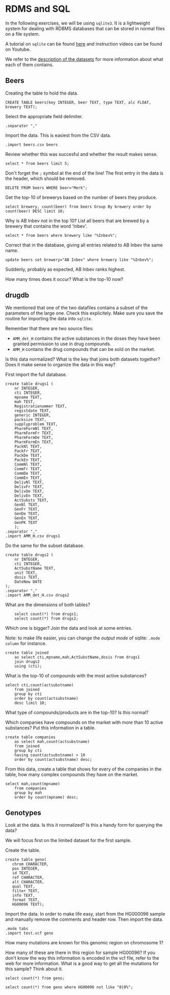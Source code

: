 
# RDMS and SQL

In the following exercises, we will be using `sqlite3`. It is a lightweight system for dealing with RDBMS databases that can be stored in normal files on a file system.

A tutorial on `sqlite` can be found [here](http://zetcode.com/db/sqlite/) and instruction videos can be found on Youtube.

We refer to the [description of the datasets](datasets) for more information about what each of them contains.


## Beers

Creating the table to hold the data.

    CREATE TABLE beers(key INTEGER, beer TEXT, type TEXT, alc FLOAT, brewery TEXT);

Select the appropriate field delimiter.

    .separator ","

Import the data. This is easiest from the CSV data.

    .import beers.csv beers

Review whether this was succesful and whether the result makes sense.

    select * from beers limit 5;

Don't forget the `;` symbol at the end of the line! The first entry in the data is the header, which should be removed.

    DELETE FROM beers WHERE beer="Merk";

Get the top-10 of brewerys based on the number of beers they produce.

    select brewery, count(beer) from beers Group By brewery order by count(beer) DESC limit 10;

Why is AB Inbev not in the top 10? List all beers that are brewed by a brewery that contains the word 'Inbev'. 

    select * from beers where brewery like "%Inbev%";

Correct that in the database, giving all entries related to AB Inbev the same name.

    update beers set brewery="AB Inbev" where brewery like "%Inbev%";

Suddenly, probably as expected, AB Inbev ranks highest. 

How many times does it occur? What is the top-10 now?


## drugdb

We mentioned that one of the two datafiles contains a subset of the parameters of the large one. Check this explicitely. Make sure you save the routine for importing the data into `sqlite`.

Remember that there are two source files:

* `AMM_det_H` contains the active substances in the doses they have been granted permission to use in drug compounds.
* `AMM_H` contains the drug compounds that can be sold on the market.

Is this data normalized? What is the key that joins both datasets together? Does it make sense to organize the data in this way?

First import the full database.

```
create table drugs1 (
    nr INTEGER,
    cti INTEGER,
    mpname TEXT,
    mah TEST,
    Registratienummer TEXT,
    registdate TEXT,
    generic INTEGER,
    packsize TEXT,
    supplyproblem TEXT,
    PharmFormNl TEXT,
    PharmFormFr TEXT,
    PharmFormDe TEXT,
    PharmFormEn TEXT,
    PackNl TEXT,
    PackFr TEXT,
    PackDe TEXT,
    PackEn TEXT,
    CommNl TEXT,
    CommFr TEXT,
    CommDe TEXT,
    CommEn TEXT,
    DelivNl TEXT,
    DelivFr TEXT,
    DelivDe TEXT,
    DelivEn TEXT,
    ActSubsts TEXT,
    GenNl TEXT,
    GenFr TEXT,
    GenDe TEXT,
    GenEn TEXT,
    GenPK TEXT
    );
.separator ","
.import AMM_H.csv drugs1
```

Do the same for the subset database.

```
create table drugs2 (
    nr INTEGER,
    cti INTEGER,
    ActSubstName TEXT,
    unit TEXT,
    dosis TEXT,
    DateNew DATE
);
.separator ","
.import AMM_det_H.csv drugs2
```

What are the dimensions of both tables?
```
    select count(*) from drugs1;
    select count(*) from drugs2;
```

Which one is bigger? Join the data and look at some entries.

Note: to make life easier, you can change the _output mode_ of sqlite: `.mode column` for instance.

```
create table joined 
    as select cti,mpname,mah,ActSubstName,dosis from drugs1 
    join drugs2 
    using (cti);
```

What is the top-10 of compounds with the most active substances?

```
select cti,count(actsubstname) 
    from joined 
    group by cti 
    order by count(actsubstname) 
    desc limit 10;
```

What type of compounds/products are in the top-10? Is this normal?

Which companies have compounds on the market with more than 10 active substances? Put this information in a table.

```
create table companies
    as select mah,count(actsubstname) 
    from joined 
    group by cti 
    having count(actsubstname) > 10 
    order by count(actsubstname) desc;
```

From this data, create a table that shows for every of the companies in the table, how many complex compounds they have on the market.

```
select mah,count(mpname) 
    from companies 
    group by mah 
    order by count(mpname) desc;
```


## Genotypes

Look at the data. Is this it normalized? Is this a handy form for querying the data?

We will focus first on the limited dataset for the first sample.

Create the table.

```
create table geno(
   chrom CHARACTER,
   pos INTEGER,
   id TEXT,
   ref CHARACTER,
   alt CHARACTER,
   qual TEXT,
   filter TEXT,
   info TEXT,
   format TEXT,
   HG00096 TEXT);
```

Import the data. In order to make life easy, start from the HG000096 sample and manually remove the comments and header row. Then import the data.

```
.mode tabs
.import test.vcf geno
```

How many mutations are known for this genomic region on chromosome 1?

How many of these are there in this region for sample HG00096? If you don't know the way this information is encoded in the vcf file, refer to the web for more information. What is a good way to get all the mutations for this sample? Think about it.

```
select count(*) from geno;
```

```
select count(*) from geno where HG00096 not like "0|0%";
```

